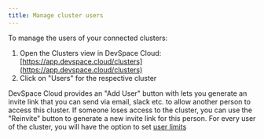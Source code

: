 ```yaml
---
title: Manage cluster users
---
```


To manage the users of your connected clusters:
1. Open the Clusters view in DevSpace Cloud: [https://app.devspace.cloud/clusters](https://app.devspace.cloud/clusters)
2. Click on "Users" for the respective cluster

DevSpace Cloud provides an "Add User" button with lets you generate an invite link that you can send via email, slack etc. to allow another person to access this cluster. If someone loses access to the cluster, you can use the "Reinvite" button to generate a new invite link for this person. For every user of the cluster, you will have the option to set [user limits](/docs/cloud/clusters/limits)
